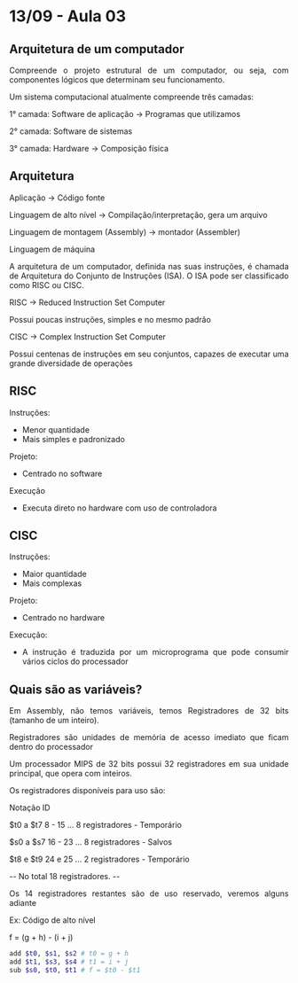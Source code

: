 # 13/09 - Aula 03

## Arquitetura de um computador

<div style="text-align:justify">
Compreende o projeto estrutural de um computador, ou seja, com componentes lógicos que determinam seu funcionamento.

Um sistema computacional atualmente compreende três camadas:

1° camada: Software de aplicação -> Programas que utilizamos

2° camada: Software de sistemas

3° camada: Hardware -> Composição física
</div>

## Arquitetura
<div style="text-align:justify">
Aplicação -> Código fonte
        
Linguagem de alto nível -> Compilação/interpretação, gera um arquivo
        
Linguagem de montagem (Assembly) -> montador (Assembler)
        
Linguagem de máquina
</div>

<div style="text-align:justify">
A arquitetura de um computador, definida nas suas instruções, é chamada de Arquitetura do Conjunto de Instruções (ISA). O ISA pode ser classificado como RISC ou CISC.

RISC -> Reduced Instruction Set Computer

Possui poucas instruções, simples e no mesmo padrão

CISC -> Complex Instruction Set Computer

Possui centenas de instruções em seu conjuntos, capazes de executar uma grande diversidade de operações
</div>

## RISC 

<div style="text-align:justify">
Instruções: 

- Menor quantidade 
- Mais simples e padronizado

Projeto:
- Centrado no software

Execução 
- Executa direto no hardware com uso de controladora
</div>

## CISC
<div style="text-align:justify">
Instruções:

- Maior quantidade
- Mais complexas

Projeto:
- Centrado no hardware

Execução:
- A instrução é traduzida por um microprograma que pode consumir vários ciclos do processador
</div>

## Quais são as variáveis?

<div style="text-align:justify">
Em Assembly, não temos variáveis, temos Registradores de 32 bits (tamanho de um inteiro).

Registradores são unidades de memória de acesso imediato que ficam dentro do processador

Um processador MIPS de 32 bits possui 32 registradores em sua unidade principal, que opera com inteiros.

Os registradores disponíveis para uso são:

Notação       ID

$t0 a $t7   8 - 15  ... 8 registradores  - Temporário

$s0 a $s7   16 - 23 ... 8 registradores  - Salvos

$t8 e $t9   24 e 25 ... 2 registradores  - Temporário

-- No total 18 registradores. --

Os 14 registradores restantes são de uso reservado, veremos alguns adiante

Ex: Código de alto nível

f = (g + h) - (i + j)

```Bash
add $t0, $s1, $s2 # t0 = g + h
add $t1, $s3, $s4 # t1 = i + j
sub $s0, $t0, $t1 # f = $t0 - $t1
```
</div>



